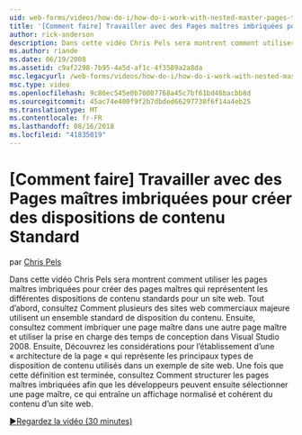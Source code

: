 ```yaml
---
uid: web-forms/videos/how-do-i/how-do-i-work-with-nested-master-pages-to-create-standard-content-layouts
title: '[Comment faire] Travailler avec des Pages maîtres imbriquées pour créer des dispositions de contenu Standard | Microsoft Docs'
author: rick-anderson
description: Dans cette vidéo Chris Pels sera montrent comment utiliser les pages maîtres imbriquées pour créer des pages maîtres qui représentent les différentes dispositions de contenu standards pour un w...
ms.author: riande
ms.date: 06/19/2008
ms.assetid: c9af2298-7b95-4a5d-af1c-4f3589a2a8da
msc.legacyurl: /web-forms/videos/how-do-i/how-do-i-work-with-nested-master-pages-to-create-standard-content-layouts
msc.type: video
ms.openlocfilehash: 9c86ec545e0b70007768a45c7bf61bd46bacbb8d
ms.sourcegitcommit: 45ac74e400f9f2b7dbded66297730f6f14a4eb25
ms.translationtype: MT
ms.contentlocale: fr-FR
ms.lasthandoff: 08/16/2018
ms.locfileid: "41835019"
---
```

<a name="how-do-i-work-with-nested-master-pages-to-create-standard-content-layouts"></a>[Comment faire] Travailler avec des Pages maîtres imbriquées pour créer des dispositions de contenu Standard
====================
par [Chris Pels](https://twitter.com/chrispels)

Dans cette vidéo Chris Pels sera montrent comment utiliser les pages maîtres imbriquées pour créer des pages maîtres qui représentent les différentes dispositions de contenu standards pour un site web. Tout d’abord, consultez Comment plusieurs des sites web commerciaux majeure utilisent un ensemble standard de disposition du contenu. Ensuite, consultez comment imbriquer une page maître dans une autre page maître et utiliser la prise en charge des temps de conception dans Visual Studio 2008. Ensuite, Découvrez les considérations pour l’établissement d’une « architecture de la page « qui représente les principaux types de disposition de contenu utilisés dans un exemple de site web. Une fois que cette définition est terminée, consultez Comment structurer les pages maîtres imbriquées afin que les développeurs peuvent ensuite sélectionner une page maître, ce qui entraîne un affichage normalisé et cohérent du contenu d’un site web.

[&#9654;Regardez la vidéo (30 minutes)](https://channel9.msdn.com/Blogs/ASP-NET-Site-Videos/how-do-i-work-with-nested-master-pages-to-create-standard-content-layouts)

